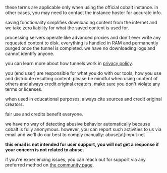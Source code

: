 <script lang="ts">
    import { t } from "$lib/i18n/translations";
    import SectionHeading from "$components/misc/SectionHeading.svelte";
</script>

<section id="general">
<SectionHeading
    title={$t("about.heading.general")}
    sectionId="general"
/>

these terms are applicable only when using the official cobalt instance.
in other cases, you may need to contact the instance hoster for accurate info.
</section>

<section id="saving">
<SectionHeading
    title={$t("about.heading.saving")}
    sectionId="saving"
/>

saving functionality simplifies downloading content from the internet
and we take zero liability for what the saved content is used for.

processing servers operate like advanced proxies and don't ever write any requested content to disk.
everything is handled in RAM and permanently purged once the tunnel is completed.
we have no downloading logs and cannot identify anyone.

you can learn more about how tunnels work in [privacy policy](/about/privacy).
</section>

<section id="responsibility">
<SectionHeading
    title={$t("about.heading.responsibility")}
    sectionId="responsibility"
/>

you (end user) are responsible for what you do with our tools, how you use and distribute resulting content.
please be mindful when using content of others and always credit original creators.
make sure you don't violate any terms or licenses.

when used in educational purposes, always cite sources and credit original creators.

fair use and credits benefit everyone.
</section>

<section id="abuse">
<SectionHeading
    title={$t("about.heading.abuse")}
    sectionId="abuse"
/>

we have no way of detecting abusive behavior automatically because cobalt is fully anonymous.
however, you can report such activities to us via email and we'll do our best to comply manually: abuse[at]imput.net

**this email is not intended for user support, you will not get a response if your concern is not related to abuse.**

if you're experiencing issues, you can reach out for support via any preferred method on [the community page](/about/community).
</section>
